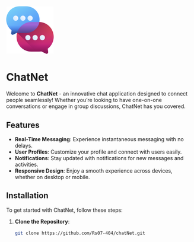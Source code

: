 # ![ChatNet Logo](https://github.com/Rs07-404/ChatNet/blob/main/frontend/public/designicon/chatNet128x128.png) 

# ChatNet
Welcome to **ChatNet** - an innovative chat application designed to connect people seamlessly! Whether you’re looking to have one-on-one conversations or engage in group discussions, ChatNet has you covered.

## Features
- **Real-Time Messaging**: Experience instantaneous messaging with no delays.
- **User Profiles**: Customize your profile and connect with users easily.
- **Notifications**: Stay updated with notifications for new messages and activities.
- **Responsive Design**: Enjoy a smooth experience across devices, whether on desktop or mobile.

## Installation

To get started with ChatNet, follow these steps:

1. **Clone the Repository**:
   ```bash
   git clone https://github.com/Rs07-404/chatNet.git
